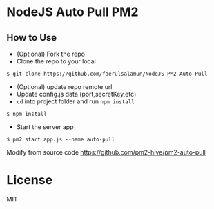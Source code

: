 # NodeJS Auto Pull PM2

## How to Use

* (Optional) Fork the repo
* Clone the repo to your local

```
$ git clone https://github.com/faerulsalamun/NodeJS-PM2-Auto-Pull
```

* (Optional) update repo remote url
* Update config.js data (port,secretKey,etc)
* `cd` into project folder and run `npm install` 

```
$ npm install
```

* Start the server app

```
$ pm2 start app.js --name auto-pull
```

Modify from source code 
https://github.com/pm2-hive/pm2-auto-pull

# License
MIT